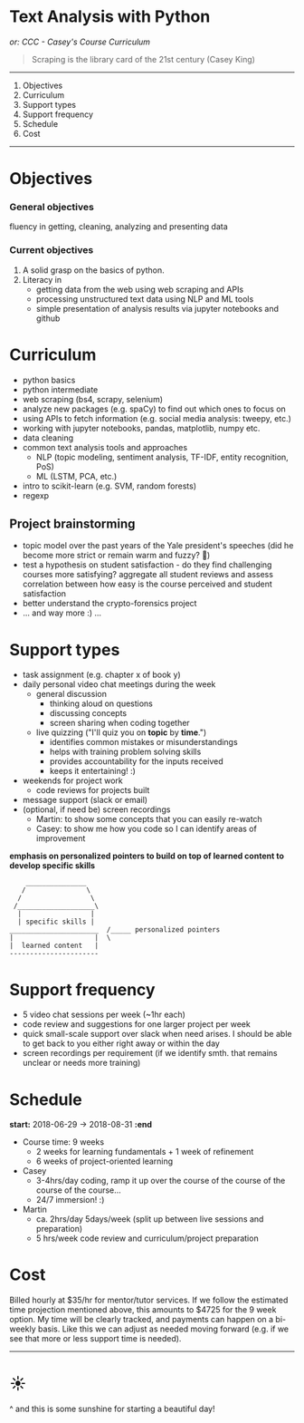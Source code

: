 # Text Analysis with Python

_or: CCC - Casey's Course Curriculum_

>Scraping is the library card of the 21st century (Casey King)

---

1. Objectives
2. Curriculum
3. Support types
4. Support frequency
5. Schedule
6. Cost

---

# Objectives

### General objectives

fluency in getting, cleaning, analyzing and presenting data

### Current objectives

1. A solid grasp on the basics of python.
2. Literacy in
    * getting data from the web using web scraping and APIs
    * processing unstructured text data using NLP and ML tools
    * simple presentation of analysis results via jupyter notebooks and github

# Curriculum

- python basics
- python intermediate
- web scraping (bs4, scrapy, selenium)
- analyze new packages (e.g. spaCy) to find out which ones to focus on
- using APIs to fetch information (e.g. social media analysis: tweepy, etc.)
- working with jupyter notebooks, pandas, matplotlib, numpy etc.
- data cleaning
- common text analysis tools and approaches
    * NLP (topic modeling, sentiment analysis, TF-IDF, entity recognition, PoS)
    * ML (LSTM, PCA, etc.)
- intro to scikit-learn (e.g. SVM, random forests)
- regexp

## Project brainstorming

* topic model over the past years of the Yale president's speeches (did he become more strict or remain warm and fuzzy? 🐇)
* test a hypothesis on student satisfaction - do they find challenging courses more satisfying? aggregate all student reviews and assess correlation between how easy is the course perceived and student satisfaction
* better understand the crypto-forensics project
* ... and way more :) ...

# Support types

- task assignment (e.g. chapter x of book y)
- daily personal video chat meetings during the week
    - general discussion
        * thinking aloud on questions
        * discussing concepts
        * screen sharing when coding together
    - live quizzing ("I'll quiz you on __topic__ by __time__.")
        * identifies common mistakes or misunderstandings
        * helps with training problem solving skills
        * provides accountability for the inputs received
        * keeps it entertaining! :)
- weekends for project work
    * code reviews for projects built
- message support (slack or email)
- (optional, if need be) screen recordings
    * Martin: to show some concepts that you can easily re-watch
    * Casey: to show me how you code so I can identify areas of improvement

**emphasis on personalized pointers to build on top of learned content to develop specific skills**


```
    _______________
   /               \
  /                 \
 /___________________\
  |                 |
  | specific skills |
______________________  /_____ personalized pointers
|                    |  \
|  learned content   |
----------------------

```

# Support frequency

- 5 video chat sessions per week (~1hr each)
- code review and suggestions for one larger project per week
- quick small-scale support over slack when need arises. I should be able to
    get back to you either right away or within the day
- screen recordings per requirement (if we identify smth. that remains unclear
    or needs more training)

# Schedule

**start:** 2018-06-29 -> 2018-08-31 **:end**

- Course time: 9 weeks
    * 2 weeks for learning fundamentals + 1 week of refinement
    * 6 weeks of project-oriented learning
- Casey
    * 3-4hrs/day coding, ramp it up over the course of the course of the course of the course...
    * 24/7 immersion! :)
- Martin
    * ca. 2hrs/day 5days/week (split up between live sessions and preparation)
    * 5 hrs/week code review and curriculum/project preparation

# Cost

Billed hourly at $35/hr for mentor/tutor services. If we follow the estimated
time projection mentioned above, this amounts to $4725 for the 9 week option.
My time will be clearly tracked, and payments can happen on a bi-weekly basis.
Like this we can adjust as needed moving forward (e.g. if we see that more or less support time is needed).


---

# ☀️

^ and this is some sunshine for starting a beautiful day!
